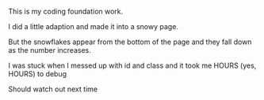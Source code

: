 This is my coding foundation work.

I did a little adaption and made it into a snowy page.

But the snowflakes appear from the bottom of the page and they fall down as the number increases.

I was stuck when I messed up with id and class and it took me HOURS (yes, HOURS) to debug

Should watch out next time
